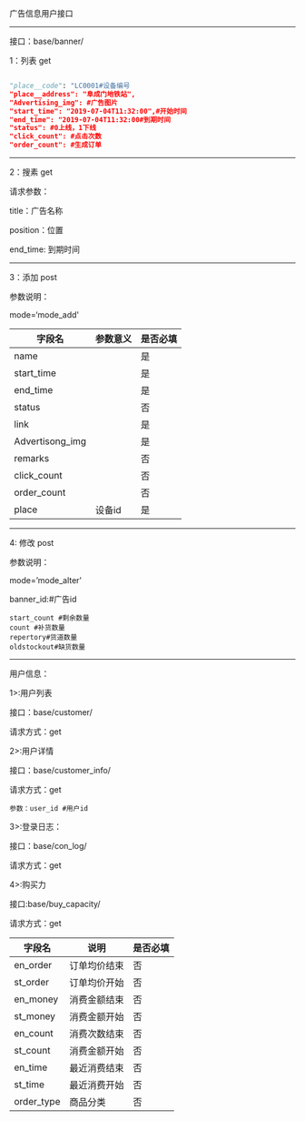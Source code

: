 广告信息用户接口

------

接口：base/banner/

1：列表 get

```python

"place__code": "LC0001#设备编号
"place__address": "阜成门地铁站",
"Advertising_img": #广告图片
"start_time": "2019-07-04T11:32:00",#开始时间
"end_time": "2019-07-04T11:32:00#到期时间
"status": #0上线，1下线
"click_count": #点击次数
"order_count": #生成订单
```
------

2：搜素 get

请求参数：

title：广告名称

position：位置

end_time:  到期时间

------

3：添加 post

参数说明：

mode=‘mode_add'

| 字段名          | 参数意义 | 是否必填 |
| --------------- | -------- | -------- |
| name            |          | 是       |
| start_time      |          | 是       |
| end_time        |          | 是       |
| status          |          | 否       |
| link            |          | 是       |
| Advertisong_img |          | 是       |
| remarks         |          | 否       |
| click_count     |          | 否       |
| order_count     |          | 否       |
| place           | 设备id   | 是       |

------

4: 修改 post

参数说明：

mode=’mode_alter'

banner_id:#广告id





```
start_count #剩余数量
count #补货数量
repertory#货道数量
oldstockout#缺货数量
```

------











用户信息：

1>:用户列表

接口：base/customer/

请求方式：get



2>:用户详情

接口：base/customer_info/

请求方式：get

```
参数：user_id #用户id
```



3>:登录日志：

接口：base/con_log/

请求方式：get

4>:购买力

接口:base/buy_capacity/

请求方式：get

| 字段名     | 说明         | 是否必填 |
| ---------- | ------------ | -------- |
| en_order   | 订单均价结束 | 否       |
| st_order   | 订单均价开始 | 否       |
| en_money   | 消费金额结束 | 否       |
| st_money   | 消费金额开始 | 否       |
| en_count   | 消费次数结束 | 否       |
| st_count   | 消费金额开始 | 否       |
| en_time    | 最近消费结束 | 否       |
| st_time    | 最近消费开始 | 否       |
| order_type | 商品分类     | 否       |

